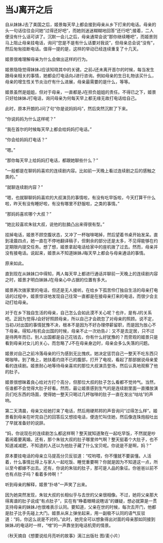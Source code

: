 # 当J离开之后

自从妹妹J去了美国之后，姬景每天早上都会接到母亲从乡下打来的电话。母亲的头一句话往往会问她“过得还好吧”，而她则迷迷糊糊地回答“还行吧”;接着，二人便没有什么话可讲了。沉默一会儿之后，母亲通常会说“那你继续睡吧”，而姬景则马上阻止母亲挂电话，询问“您是不是有什么话要对我说”，但母亲总会说“没有”，然后匆匆挂断电话。值得一提的是，这样的举动已经连续重复了十几天。 

姬景很难理解母亲为什么会做出这样的行为。 

姬景隐隐觉得妹妹J应该知晓其中的关键。之前J还未离开首尔的时候，每当发生跟母亲相关的事情，她都会打电话向J进行咨询。例如母亲的生日礼物该买什么，母亲的增生性关节炎治疗有什么进展，母亲最需要的是什么，等等。 

姬景虽然是姐姐，但对于母亲，一直都是J在担负姐姐的责任。不得已之下，姬景只好给妹妹J打电话，询问母亲为何每天早上都无缘无故打电话给自己。 

此时，原本开朗的J问了句“你是说妈妈吗”，然后突然沉默了下来。 

“你说妈妈为什么这样呢？” 

“我在首尔的时候每天早上都会给妈妈打电话。” 

“你会给妈妈打电话？” 

“嗯。” 

“那你每天早上给妈妈打电话，都跟她聊些什么？” 

“一般都是在聊妈妈喜欢的连续剧内容。比如前一天晚上看过连续剧之后的感触之类的。” 

“就聊连续剧内容？” 

“嗯，也就聊聊妈妈喜欢的大叔演员的事情啦，有没有吃早饭啦，今天打算干什么啦，昨天有没有睡好啦，有没有哪里不舒服啦，之类的事情。” 

“那妈妈喜欢哪个大叔？” 

“她比较喜欢朱铉大叔，说他的肚腩凸出来得很有型。” 

挂掉电话，姬景不顾空腹状态，又冲了一杯咖啡喝掉，然后望着书桌开始发呆。直到凌晨四点，她一直在不停地翻译稿子，但剩余的部分还是太多，不见得能够在约定期限内提交任务。想了想，姬景拿起电话给家中的座机拨了过去。然而，母亲并没有接电话。说起来，姬景从不知道妹妹J每天早上都会与母亲通话的事情。 

原来如此。 

直到现在从妹妹口中得知，两人每天早上都进行通话并聊前一天晚上的连续剧内容之时，姬景才明白妹妹J在母亲心中占据的位置有多大。 

姬景再次拨家里的电话，但还是无人接听。在给乡下孤苦伶仃独自生活的母亲打电话的过程中，姬景惊讶地发现自己往常一直都是在接母亲打来的电话，而很少会主动打给母亲。 

对于在乡下独自生活的母亲，自己怎么会如此漠不关心呢？也许，是有J的关系吧。正因为觉得J会好好照顾母亲，所以自己才会疏忽了对母亲的照顾。说不定，当初J对出国的事情犹豫不决，根本不是因为不好办理停薪留职，而是因为放心不下母亲。得知J有机会出国的时候，母亲不止一次劝告J：又不是去定居，只不过是待两年而已，别人出国都是自己花钱去，你有什么好犹豫的？而旁观的姬景只是看到母亲对女儿的关心，而忽略了J不在母亲身边时，母亲会多么失落的问题。 

姬景对自己之前冷落母亲的行为感到无比愧疚。她决定惩罚自己一整天不吃东西只喝咖啡。到了晚上，她扶着灼烧不已的腹部，打开了电视，看起了那部据说母亲爱看的连续剧。姬景耐心地等待母亲喜欢的那位大叔演员登场，然后认真地观察了他的肚子。 

姬景很想昧着良心给对方打个高分，但那位大叔的肚子怎么看都不觉帅气。当然，任谁都不会觉得大肚子好看。然而，最让姬景感到生气的是连续剧里面一直播放演员们吃东西的场面，使得她一整天只喝过几杯咖啡的肚子一直在发出“咕咕”的声响。 

第二天清晨，母亲又给她打来了电话，然后用硬邦邦的声音询问“过得怎么样”。姬景看到母亲在听完自己的回答后又想挂电话，便连忙叫住她，然后像连珠炮般吐出了早就准备好的说辞。 

“妈，你说现在的连续剧怎么都这样啊？整天就知道聚在一起吃早饭，不然就是吵着闹着要离婚。还有，那个朱铉大叔的肚子哪里帅气啊？整天挺着个大肚子，也不知道减减肥，不知道的人还以为他肚子藏了什么宝贝呢。你说是不是啊，妈？” 

原本要挂电话的母亲立马提高分贝反驳道：“哎哟喂，你不懂就不要装懂。人活着，什么事情比得上与家人一起吃饭、睡觉重要啊？你就是因为不知道这一点，所以至今都嫁不出去。还有，你说的朱铉的肚子，那可是人品的象征。你爸爸以前不也有点肚子吗？看着多帅啊！” 

听到母亲的解释，姬景“扑哧”一声笑了出来。 

因为她突然发现，朱铉大叔的长相似乎与去世的父亲很相像。不过，她将父亲那大得离谱的肚子说成“有点肚子”，实在有“睁着眼睛说瞎话”的嫌疑，想必就算是一贯支持母亲的妹妹J也很难表示认同。要知道，父亲在世的时候，每次去开门，他都是肚子比手先碰上大门。姬景从床上弹坐起来，用一副极不认同的语气反驳道：“妈，你这么说是不对的。”此时，她完全可以想象得出对面的母亲那如同接到妹妹J的电话时一样，“噌”的一声靠坐到电话机旁的情景。 

（秋天摘自《想要说给月亮听的故事》漓江出版社 图/麦小片）